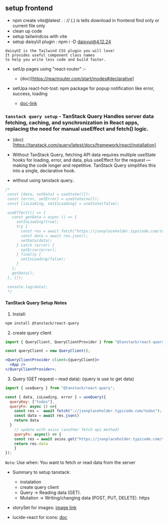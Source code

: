 ## setup frontend

- npm create vite@latest . : // (.) is tells download in frontend find only or current file only
- clean up code
- setup tailwindcss with vite
- setup daisyUI plugin : npm i -D daisyui@4.12.24

```
daisyUI is the Tailwind CSS plugin you will love!
It provides useful component class names
to help you write less code and build faster.
```

- setUp pages using "react-router" :-

  - (doc)[https://reactrouter.com/start/modes#declarative]

- setUpa react-hot-tost: npm package for popup notification like error, success, loading

  - [doc-link](https://react-hot-toast.com)

### `tanstack query setup` - TanStack Query Handles server data fetching, caching, and synchronization in React apps, replacing the need for manual useEffect and fetch() logic.

- (doc)[https://tanstack.com/query/latest/docs/framework/react/installation]
- Without TanStack Query, fetching API data requires multiple useState hooks for loading, error, and data, plus useEffect for the request — making the code longer and repetitive. TanStack Query simplifies this into a single, declarative hook.

- without using tanstack query..

```jsx
/*
 const [data, setData] = useState([]);
 const [error, setError] = useState(null);
 const [isLoading, setIsLoading] = useState(false);

 useEffect(() => {
   const getData = async () => {
     setIsLoading(true);
     try {
       const res = await fetch("https://jsonplaceholder.typicode.com/todos");
       const data = await res.json();
       setData(data);
     } catch (error) {
       setError(error);
     } finally {
       setIsLoading(false);
     }
   };
   getData();
 }, []);

 console.log(data);
 */
```

#### TanStack Query Setup Notes

1. Install:

```bash
npm install @tanstack/react-query
```

2. create query client

```jsx
import { QueryClient, QueryClientProvider } from "@tanstack/react-query";

const queryClient = new QueryClient();

<QueryClientProvider client={queryClient}>
  <App />
</QueryClientProvider>;
```

3. Query (GET request – read data): (query is use to get data)

```jsx
import { useQuery } from "@tanstack/react-query";

const { data, isLoading, error } = useQuery({
  queryKey: ["todos"],
  queryFn: async () =>{
    const res =  await fetch("://jsonplaceholder.typicode.com/todos");
    const data = await res.json()
    return data
  }
    // update with axios (another fetch api method)
    queryFn: async() => {
    const res = await axios.get("https://jsonplaceholder.typicode.com/todos")
    return res.data
    }
});
```

`Note`: Use when: You want to fetch or read data from the server

- Summary to setup tanstack:

  - instalation
  - create query client
  - Query → Reading data (GET).
  - Mutation → Writing/changing data (POST, PUT, DELETE).
    https

- storySet for images: [image link](https://storyset.com/search?q=video%20call)
- lucide-react for icons: [doc](https://lucide.dev/guide/packages/lucide-react)
